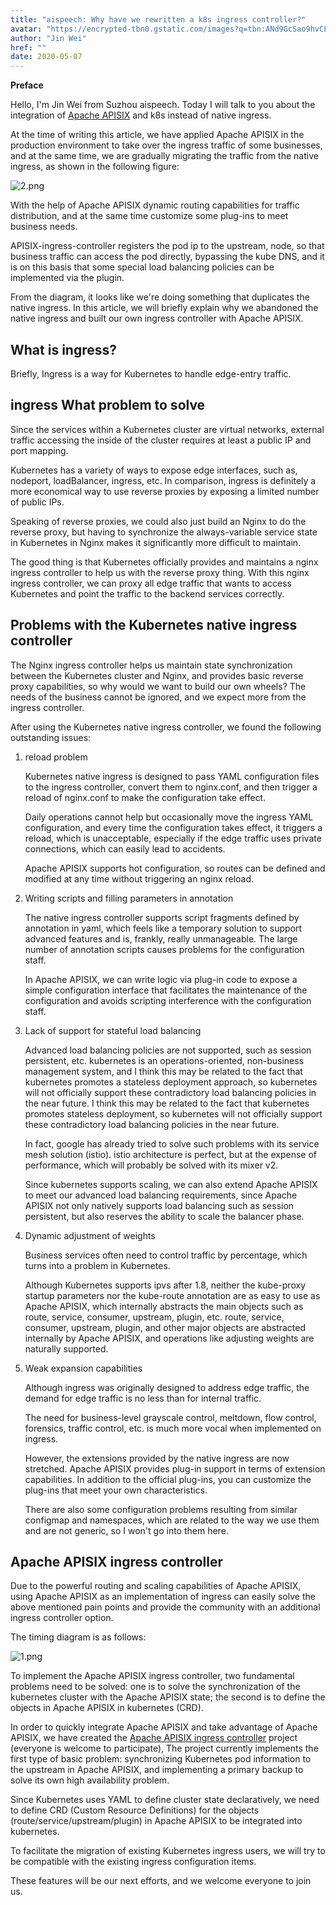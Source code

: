```yaml
---
title: "aispeech: Why have we rewritten a k8s ingress controller?"
avatar: "https://encrypted-tbn0.gstatic.com/images?q=tbn:ANd9GcSao9hvCLqBfgE5WDNqILk4MZJA00YvgvhFpQ&usqp=CAU"
author: "Jin Wei"
href: ""
date: 2020-05-07 
---  
```


**Preface**

Hello, I'm Jin Wei from Suzhou aispeech. Today I will talk to you about the integration of [Apache APISIX](https://github.com/apache/apisix) and k8s instead of native ingress.

At the time of writing this article, we have applied Apache APISIX in the production environment to take over the ingress traffic of some businesses, and at the same time, we are gradually migrating the traffic from the native ingress, as shown in the following figure:

![2.png](https://static.apiseven.com/2020/05/9c662387-7964-4ade-a469-0b7daa06d7f5-image.png)

With the help of Apache APISIX dynamic routing capabilities for traffic distribution, and at the same time customize some plug-ins to meet business needs.

APISIX-ingress-controller registers the pod ip to the upstream, node, so that business traffic can access the pod directly, bypassing the kube DNS, and it is on this basis that some special load balancing policies can be implemented via the plugin.

From the diagram, it looks like we're doing something that duplicates the native ingress. In this article, we will briefly explain why we abandoned the native ingress and built our own ingress controller with Apache APISIX.

## What is ingress?

Briefly, Ingress is a way for Kubernetes to handle edge-entry traffic.

## ingress What problem to solve

Since the services within a Kubernetes cluster are virtual networks, external traffic accessing the inside of the cluster requires at least a public IP and port mapping.

Kubernetes has a variety of ways to expose edge interfaces, such as, nodeport, loadBalancer, ingress, etc. In comparison, ingress is definitely a more economical way to use reverse proxies by exposing a limited number of public IPs.

Speaking of reverse proxies, we could also just build an Nginx to do the reverse proxy, but having to synchronize the always-variable service state in Kubernetes in Nginx makes it significantly more difficult to maintain.

The good thing is that Kubernetes officially provides and maintains a nginx ingress controller to help us with the reverse proxy thing. With this nginx ingress controller, we can proxy all edge traffic that wants to access Kubernetes and point the traffic to the backend services correctly.

## Problems with the Kubernetes native ingress controller

The Nginx ingress controller helps us maintain state synchronization between the Kubernetes cluster and Nginx, and provides basic reverse proxy capabilities, so why would we want to build our own wheels? The needs of the business cannot be ignored, and we expect more from the ingress controller.

After using the Kubernetes native ingress controller, we found the following outstanding issues:

1. reload problem

    Kubernetes native ingress is designed to pass YAML configuration files to the ingress controller, convert them to nginx.conf, and then trigger a reload of nginx.conf to make the configuration take effect.
    
    Daily operations cannot help but occasionally move the ingress YAML configuration, and every time the configuration takes effect, it triggers a reload, which is unacceptable, especially if the edge traffic uses private connections, which can easily lead to accidents.
  
    Apache APISIX supports hot configuration, so routes can be defined and modified at any time without triggering an nginx reload.
  
2. Writing scripts and filling parameters in annotation

    The native ingress controller supports script fragments defined by annotation in yaml, which feels like a temporary solution to support advanced features and is, frankly, really unmanageable. The large number of annotation scripts causes problems for the configuration staff.
  
    In Apache APISIX, we can write logic via plug-in code to expose a simple configuration interface that facilitates the maintenance of the configuration and avoids scripting interference with the configuration staff.

3. Lack of support for stateful load balancing

    Advanced load balancing policies are not supported, such as session persistent, etc. kubernetes is an operations-oriented, non-business management system, and I think this may be related to the fact that kubernetes promotes a stateless deployment approach, so kubernetes will not officially support these contradictory load balancing policies in the near future. I think this may be related to the fact that kubernetes promotes stateless deployment, so kubernetes will not officially support these contradictory load balancing policies in the near future.

    In fact, google has already tried to solve such problems with its service mesh solution (istio). istio architecture is perfect, but at the expense of performance, which will probably be solved with its mixer v2.

    Since kubernetes supports scaling, we can also extend Apache APISIX to meet our advanced load balancing requirements, since Apache APISIX not only natively supports load balancing such as session persistent, but also reserves the ability to scale the balancer phase.

4. Dynamic adjustment of weights

    Business services often need to control traffic by percentage, which turns into a problem in Kubernetes.
    
    Although Kubernetes supports ipvs after 1.8, neither the kube-proxy startup parameters nor the kube-route annotation are as easy to use as Apache APISIX, which internally abstracts the main objects such as route, service, consumer, upstream, plugin, etc. route, service, consumer, upstream, plugin, and other major objects are abstracted internally by Apache APISIX, and operations like adjusting weights are naturally supported.

5. Weak expansion capabilities

    Although ingress was originally designed to address edge traffic, the demand for edge traffic is no less than for internal traffic.
    
    The need for business-level grayscale control, meltdown, flow control, forensics, traffic control, etc. is much more vocal when implemented on ingress.
    
    However, the extensions provided by the native ingress are now stretched. Apache APISIX provides plug-in support in terms of extension capabilities. In addition to the official plug-ins, you can customize the plug-ins that meet your own characteristics.

    There are also some configuration problems resulting from similar configmap and namespaces, which are related to the way we use them and are not generic, so I won't go into them here.

## Apache APISIX ingress controller

Due to the powerful routing and scaling capabilities of Apache APISIX, using Apache APISIX as an implementation of ingress can easily solve the above mentioned pain points and provide the community with an additional ingress controller option.

The timing diagram is as follows:

![1.png](https://static.apiseven.com/2020/05/ef94496d-c0e5-41ff-a56f-a497cdf03218-image.png)

To implement the Apache APISIX ingress controller, two fundamental problems need to be solved: one is to solve the synchronization of the kubernetes cluster with the Apache APISIX state; the second is to define the objects in Apache APISIX in kubernetes (CRD).

In order to quickly integrate Apache APISIX and take advantage of Apache APISIX, we have created the [Apache APISIX ingress controller](https://github.com/apache/apisix-ingress-controller) project (everyone is welcome to participate), The project currently implements the first type of basic problem: synchronizing Kubernetes pod information to the upstream in Apache APISIX, and implementing a primary backup to solve its own high availability problem.

Since Kubernetes uses YAML to define cluster state declaratively, we need to define CRD (Custom Resource Definitions) for the objects (route/service/upstream/plugin) in Apache APISIX to be integrated into kubernetes.

To facilitate the migration of existing Kubernetes ingress users, we will try to be compatible with the existing ingress configuration items.

These features will be our next efforts, and we welcome everyone to join us.
